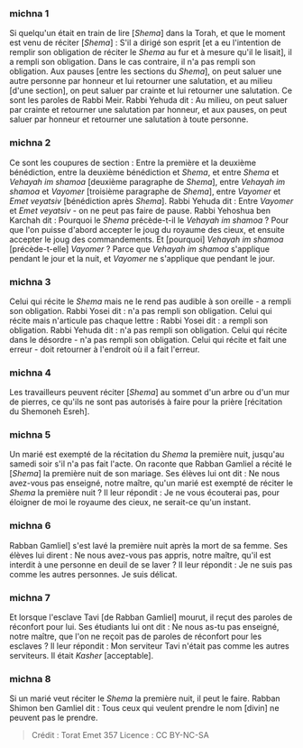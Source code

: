 
### michna 1
Si quelqu'un était en train de lire [_Shema_] dans la Torah, et que le moment est venu de réciter [_Shema_] : S'il a dirigé son esprit [et a eu l'intention de remplir son obligation de réciter le _Shema_ au fur et à mesure qu'il le lisait], il a rempli son obligation. Dans le cas contraire, il n'a pas rempli son obligation. Aux pauses [entre les sections du _Shema_], on peut saluer une autre personne par honneur et lui retourner une salutation, et au milieu [d'une section], on peut saluer par crainte et lui retourner une salutation. Ce sont les paroles de Rabbi Meir. Rabbi Yehuda dit : Au milieu, on peut saluer par crainte et retourner une salutation par honneur, et aux pauses, on peut saluer par honneur et retourner une salutation à toute personne.

### michna 2
Ce sont les coupures de section : Entre la première et la deuxième bénédiction, entre la deuxième bénédiction et _Shema_, et entre _Shema_ et _Vehayah im shamoa_ [deuxième paragraphe de _Shema_], entre _Vehayah im shamoa_ et _Vayomer_ [troisième paragraphe de _Shema_], entre _Vayomer_ et _Emet veyatsiv_ [bénédiction après _Shema_]. Rabbi Yehuda dit : Entre _Vayomer_ et _Emet veyatsiv_ - on ne peut pas faire de pause. Rabbi Yehoshua ben Karchah dit : Pourquoi le _Shema_ précède-t-il le _Vehayah im shamoa_ ? Pour que l'on puisse d'abord accepter le joug du royaume des cieux, et ensuite accepter le joug des commandements. Et [pourquoi] _Vehayah im shamoa_ [précède-t-elle] _Vayomer_ ? Parce que _Vehayah im shamoa_ s'applique pendant le jour et la nuit, et _Vayomer_ ne s'applique que pendant le jour.

### michna 3
Celui qui récite le _Shema_ mais ne le rend pas audible à son oreille - a rempli son obligation. Rabbi Yosei dit : n'a pas rempli son obligation. Celui qui récite mais n'articule pas chaque lettre : Rabbi Yosei dit : a rempli son obligation. Rabbi Yehuda dit : n'a pas rempli son obligation. Celui qui récite dans le désordre - n'a pas rempli son obligation. Celui qui récite et fait une erreur - doit retourner à l'endroit où il a fait l'erreur.

### michna 4
Les travailleurs peuvent réciter [_Shema_] au sommet d'un arbre ou d'un mur de pierres, ce qu'ils ne sont pas autorisés à faire pour la prière [récitation du Shemoneh Esreh].

### michna 5
Un marié est exempté de la récitation du _Shema_ la première nuit, jusqu'au samedi soir s'il n'a pas fait l'acte. On raconte que Rabban Gamliel a récité le [_Shema_] la première nuit de son mariage. Ses élèves lui ont dit : Ne nous avez-vous pas enseigné, notre maître, qu'un marié est exempté de réciter le _Shema_ la première nuit ? Il leur répondit : Je ne vous écouterai pas, pour éloigner de moi le royaume des cieux, ne serait-ce qu'un instant.

### michna 6
Rabban Gamliel] s'est lavé la première nuit après la mort de sa femme. Ses élèves lui dirent : Ne nous avez-vous pas appris, notre maître, qu'il est interdit à une personne en deuil de se laver ? Il leur répondit : Je ne suis pas comme les autres personnes. Je suis délicat.

### michna 7
Et lorsque l'esclave Tavi [de Rabban Gamliel] mourut, il reçut des paroles de réconfort pour lui. Ses étudiants lui ont dit : Ne nous as-tu pas enseigné, notre maître, que l'on ne reçoit pas de paroles de réconfort pour les esclaves ? Il leur répondit : Mon serviteur Tavi n'était pas comme les autres serviteurs. Il était _Kasher_ [acceptable].

### michna 8
Si un marié veut réciter le _Shema_ la première nuit, il peut le faire. Rabban Shimon ben Gamliel dit : Tous ceux qui veulent prendre le nom [divin] ne peuvent pas le prendre.

>Crédit : Torat Emet 357
>Licence : CC BY-NC-SA 